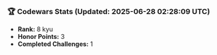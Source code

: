 ### 🏆 Codewars Stats (Updated: 2025-06-28 02:28:09 UTC)

- **Rank:** 8 kyu
- **Honor Points:** 3
- **Completed Challenges:** 1

